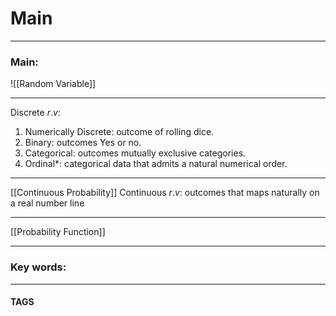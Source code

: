 # Main


---
### Main:
![[Random Variable]]

----
Discrete $r.v$: 
1. Numerically Discrete: outcome of rolling dice.
2. Binary: outcomes Yes or no.
3. Categorical: outcomes mutually exclusive categories.
4. Ordinal*: categorical data that admits a natural numerical order.

---
[[Continuous Probability]]
Continuous $r.v$: outcomes that maps naturally on a real number line



---
[[Probability Function]]



---

### Key words:

---
#### TAGS